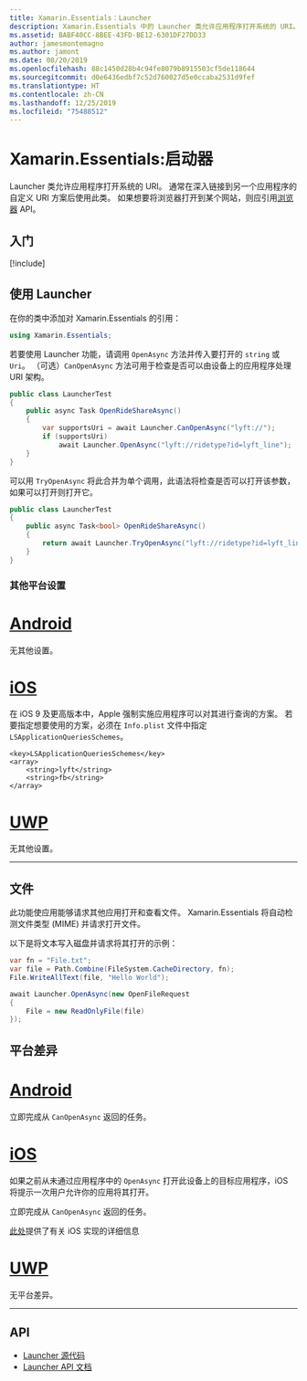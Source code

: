 ```yaml
---
title: Xamarin.Essentials：Launcher
description: Xamarin.Essentials 中的 Launcher 类允许应用程序打开系统的 URI。
ms.assetid: BABF40CC-8BEE-43FD-BE12-6301DF27DD33
author: jamesmontemagno
ms.author: jamont
ms.date: 08/20/2019
ms.openlocfilehash: 88c1450d28b4c94fe8079b8915503cf5de118644
ms.sourcegitcommit: d0e6436edbf7c52d760027d5e0ccaba2531d9fef
ms.translationtype: HT
ms.contentlocale: zh-CN
ms.lasthandoff: 12/25/2019
ms.locfileid: "75488512"
---
```

# <a name="xamarinessentials-launcher"></a>Xamarin.Essentials:启动器

 Launcher 类允许应用程序打开系统的 URI。 通常在深入链接到另一个应用程序的自定义 URI 方案后使用此类。 如果想要将浏览器打开到某个网站，则应引用[浏览器](open-browser.md)  API。

## <a name="get-started"></a>入门

[!include[](~/essentials/includes/get-started.md)]

## <a name="using-launcher"></a>使用 Launcher

在你的类中添加对 Xamarin.Essentials 的引用：

```csharp
using Xamarin.Essentials;
```

若要使用 Launcher 功能，请调用 `OpenAsync` 方法并传入要打开的 `string` 或 `Uri`。 （可选）`CanOpenAsync` 方法可用于检查是否可以由设备上的应用程序处理 URI 架构。

```csharp
public class LauncherTest
{
    public async Task OpenRideShareAsync()
    {
        var supportsUri = await Launcher.CanOpenAsync("lyft://");
        if (supportsUri)
            await Launcher.OpenAsync("lyft://ridetype?id=lyft_line");
    }
}
```

可以用 `TryOpenAsync` 将此合并为单个调用，此语法将检查是否可以打开该参数，如果可以打开则打开它。

```csharp
public class LauncherTest
{
    public async Task<bool> OpenRideShareAsync()
    {
        return await Launcher.TryOpenAsync("lyft://ridetype?id=lyft_line");
    }
}
```

### <a name="additional-platform-setup"></a>其他平台设置

# <a name="androidtabandroid"></a>[Android](#tab/android)

无其他设置。

# <a name="iostabios"></a>[iOS](#tab/ios)

在 iOS 9 及更高版本中，Apple 强制实施应用程序可以对其进行查询的方案。 若要指定想要使用的方案，必须在 `Info.plist` 文件中指定 `LSApplicationQueriesSchemes`。

```
<key>LSApplicationQueriesSchemes</key>
<array>
    <string>lyft</string>  
    <string>fb</string>
</array>
```

# <a name="uwptabuwp"></a>[UWP](#tab/uwp)

无其他设置。

-----

## <a name="files"></a>文件

此功能使应用能够请求其他应用打开和查看文件。 Xamarin.Essentials 将自动检测文件类型 (MIME) 并请求打开文件。

以下是将文本写入磁盘并请求将其打开的示例：

```csharp
var fn = "File.txt";
var file = Path.Combine(FileSystem.CacheDirectory, fn);
File.WriteAllText(file, "Hello World");

await Launcher.OpenAsync(new OpenFileRequest
{
    File = new ReadOnlyFile(file)
});
```

## <a name="platform-differences"></a>平台差异

# <a name="androidtabandroid"></a>[Android](#tab/android)

立即完成从 `CanOpenAsync` 返回的任务。

# <a name="iostabios"></a>[iOS](#tab/ios)

如果之前从未通过应用程序中的 `OpenAsync` 打开此设备上的目标应用程序，iOS 将提示一次用户允许你的应用将其打开。

立即完成从 `CanOpenAsync` 返回的任务。

[此处](xref:UIKit.UIApplication.CanOpenUrl*)提供了有关 iOS 实现的详细信息

# <a name="uwptabuwp"></a>[UWP](#tab/uwp)

无平台差异。

-----

## <a name="api"></a>API

- [Launcher 源代码](https://github.com/xamarin/Essentials/tree/master/Xamarin.Essentials/Launcher)
- [Launcher API 文档](xref:Xamarin.Essentials.Launcher)
